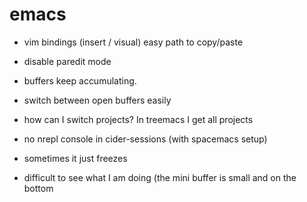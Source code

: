 


# emacs

- vim bindings (insert / visual)
  easy path to copy/paste

- disable paredit mode

- buffers keep accumulating.
- switch between open buffers easily

- how can I switch projects? In treemacs I get all projects

- no nrepl console in cider-sessions (with spacemacs setup)

- sometimes it just freezes

- difficult to see what I am doing (the mini buffer is small and on the bottom





